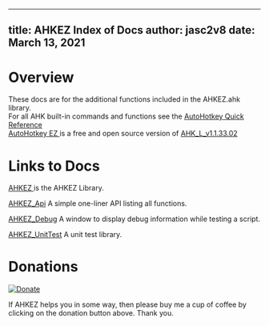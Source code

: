 
<!-- reminder: replace = "" with = \"\" -->

---
title: AHKEZ Index of Docs
author: jasc2v8
date: March 13, 2021
---

# Overview

These docs are for the additional functions included in the AHKEZ.ahk library.  
For all AHK built-in commands and functions see the [AutoHotkey Quick Reference](https://www.autohotkey.com/docs/AutoHotkey.htm)  
[AutoHotkey EZ ](https://github.com/jasc2v8/AHKEZ) is a free and open source version of [AHK_L_v1.1.33.02](https://github.com/AutoHotkey/AutoHotkey) 

# Links to Docs

[AHKEZ ](https://jasc2v8.github.io/AHKEZ/Docs/Doc_Ahkez/) is the AHKEZ Library.

[AHKEZ_Api](https://jasc2v8.github.io/AHKEZ/Docs/Doc_Api/) A simple one-liner API listing all functions.

[AHKEZ_Debug](https://jasc2v8.github.io/AHKEZ/Docs/Doc_Debug/) A window to display debug information while testing a script.

[AHKEZ_UnitTest](https://jasc2v8.github.io/AHKEZ/Docs/Doc_UnitTest/) A unit test library.

# Donations

[![Donate](https://img.shields.io/badge/Buy_me_a_cup_of_Coffee-PayPal-red.svg)](https://www.paypal.me/JimDreherHome)

If AHKEZ helps you in some way, then please buy me a cup of coffee by clicking on the donation button above. Thank you.
